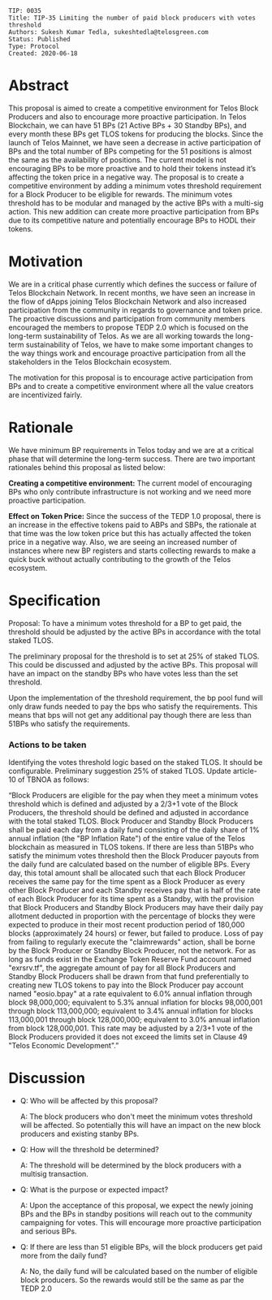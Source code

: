     TIP: 0035
    Title: TIP-35 Limiting the number of paid block producers with votes threshold
    Authors: Sukesh Kumar Tedla, sukeshtedla@telosgreen.com
    Status: Published
    Type: Protocol
    Created: 2020-06-18


# Abstract

This proposal is aimed to create a competitive environment for Telos Block Producers and also to encourage more proactive participation. In Telos Blockchain, we can have 51 BPs (21 Active BPs + 30 Standby BPs), and every month these BPs get TLOS tokens for producing the blocks. Since the launch of Telos Mainnet, we have seen a decrease in active participation of BPs and the total number of BPs competing for the 51 positions is almost the same as the availability of positions. The current model is not encouraging BPs to be more proactive and to hold their tokens instead it’s affecting the token price in a negative way. The proposal is to create a competitive environment by adding a minimum votes threshold requirement for a Block Producer to be eligible for rewards. The minimum votes threshold has to be modular and managed by the active BPs with a multi-sig action. This new addition can create more proactive participation from BPs due to its competitive nature and potentially encourage BPs to HODL their tokens.

# Motivation

We are in a critical phase currently which defines the success or failure of Telos Blockchain Network. In recent months, we have seen an increase in the flow of dApps joining Telos Blockchain Network and also increased participation from the community in regards to governance and token price. The proactive discussions and participation from community members encouraged the members to propose TEDP 2.0 which is focused on the long-term sustainability of Telos. As we are all working towards the long-term sustainability of Telos, we have to make some important changes to the way things work and encourage proactive participation from all the stakeholders in the Telos Blockchain ecosystem.

The motivation for this proposal is to encourage active participation from BPs and to create a competitive environment where all the value creators are incentivized fairly. 

# Rationale

We have minimum BP requirements in Telos today and we are at a critical phase that will determine the long-term success. There are two important rationales behind this proposal as listed below: 

**Creating a competitive environment:** The current model of encouraging BPs who only contribute infrastructure is not working and we need more proactive participation.

**Effect on Token Price:** Since the success of the TEDP 1.0 proposal, there is an increase in the effective tokens paid to ABPs and SBPs, the rationale at that time was the low token price but this has actually affected the token price in a negative way. Also, we are seeing an increased number of instances where new BP registers and starts collecting rewards to make a quick buck without actually contributing to the growth of the Telos ecosystem.

# Specification

Proposal: To have a minimum votes threshold for a BP to get paid, the threshold should be adjusted by the active BPs in accordance with the total staked TLOS.

The preliminary proposal for the threshold is to set at 25% of staked TLOS. This could be discussed and adjusted by the active BPs. This proposal will have an impact on the standby BPs who have votes less than the set threshold.

Upon the implementation of the threshold requirement, the bp pool fund will only draw funds needed to pay the bps who satisfy the requirements. This means that bps will not get any additional pay though there are less than 51BPs who satisfy the requirements.

### Actions to be taken

Identifying the votes threshold logic based on the staked TLOS. It should be configurable. Preliminary suggestion 25% of staked TLOS.
Update article-10 of TBNOA as follows:

“Block Producers are eligible for the pay when they meet a minimum votes threshold which is defined and adjusted by a 2/3+1 vote of the Block Producers, the threshold should be defined and adjusted in accordance with the total staked TLOS. Block Producer and Standby Block Producers shall be paid each day from a daily fund consisting of the daily share of 1% annual inflation (the "BP Inflation Rate") of the entire value of the Telos blockchain as measured in TLOS tokens. If there are less than 51BPs who satisfy the minimum votes threshold then the Block Producer payouts from the daily fund are calculated based on the number of eligible BPs. Every day, this total amount shall be allocated such that each Block Producer receives the same pay for the time spent as a Block Producer as every other Block Producer and each Standby receives pay that is half of the rate of each Block Producer for its time spent as a Standby, with the provision that Block Producers and Standby Block Producers may have their daily pay allotment deducted in proportion with the percentage of blocks they were expected to produce in their most recent production period of 180,000 blocks (approximately 24 hours) or fewer, but failed to produce. Loss of pay from failing to regularly execute the "claimrewards" action, shall be borne by the Block Producer or Standby Block Producer, not the network. For as long as funds exist in the Exchange Token Reserve Fund account named "exrsrv.tf", the aggregate amount of pay for all Block Producers and Standby Block Producers shall be drawn from that fund preferentially to creating new TLOS tokens to pay into the Block Producer pay account named "eosio.bpay" at a rate equivalent to 6.0% annual inflation through block 98,000,000; equivalent to 5.3% annual inflation for blocks 98,000,001 through block 113,000,000; equivalent to 3.4% annual inflation for blocks 113,000,001 through block 128,000,000; equivalent to 3.0% annual inflation from block 128,000,001. This rate may be adjusted by a 2/3+1 vote of the Block Producers provided it does not exceed the limits set in Clause 49 "Telos Economic Development".”

# Discussion

* Q: Who will be affected by this proposal?

    A: The block producers who don't meet the minimum votes threshold will be affected. So potentially this will have an impact on the new block producers and existing stanby BPs.
    
* Q: How will the threshold be determined?

    A: The threshold will be determined by the block producers with a multisig transaction.

* Q: What is the purpose or expected impact?

    A: Upon the acceptance of this proposal, we expect the newly joining BPs and the BPs in standby positions will reach out to the community campaigning for votes. This will encourage more proactive participation and serious BPs.

* Q: If there are less than 51 eligible BPs, will the block producers get paid more from the daily fund?

    A: No, the daily fund will be calculated based on the number of eligible block producers. So the rewards would still be the same as par the TEDP 2.0
    
